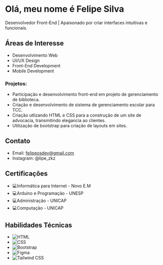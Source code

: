 # Olá, meu nome é Felipe Silva

Desenvolvedor Front-End | Apaixonado por criar interfaces intuitivas e funcionais.

## Áreas de Interesse
- Desenvolvimento Web
- UI/UX Design
- Front-End Development
- Mobile Development

### Projetos:
- Participação e desenvolvimento front-end em projeto de gerenciamento de biblioteca.
- Criação e desenvolvimento de sistema de gerenciamento escolar para TCC.
- Criação utlizando HTML e CSS para a construção de um site de advocacia, transmitindo elegancia ao clientes.
- Utilização de bootstrap para criação de layouts em sites.

## Contato
- Email: felipeosdev@gmail.com
- Instagram: @lipe_zkz

## Certificações
- 💻Informática para Internet - Novo E.M
- 💻Arduino e Programação - UNESP
- 💻Administração - UNICAP
- 💻Computação - UNICAP


## Habilidades Técnicas
- ![HTML](https://img.shields.io/badge/-HTML-orange?style=flat-square&logo=html5&logoColor=white) 
- ![CSS](https://img.shields.io/badge/-CSS-blue?style=flat-square&logo=css3&logoColor=white) 
- ![Bootstrap](https://img.shields.io/badge/-Bootstrap-563D7C?style=flat-square&logo=bootstrap&logoColor=white) 
- ![Figma](https://img.shields.io/badge/-Figma-purple?style=flat-square&logo=figma&logoColor=white) 
- ![Tailwind CSS](https://img.shields.io/badge/-Tailwind_CSS-38B2AC?style=flat-square&logo=tailwind-css&logoColor=white)  
